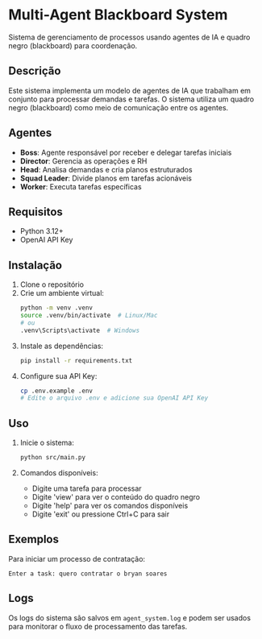 # Multi-Agent Blackboard System

Sistema de gerenciamento de processos usando agentes de IA e quadro negro (blackboard) para coordenação.

## Descrição

Este sistema implementa um modelo de agentes de IA que trabalham em conjunto para processar demandas e tarefas. O sistema utiliza um quadro negro (blackboard) como meio de comunicação entre os agentes.

## Agentes

- **Boss**: Agente responsável por receber e delegar tarefas iniciais
- **Director**: Gerencia as operações e RH
- **Head**: Analisa demandas e cria planos estruturados
- **Squad Leader**: Divide planos em tarefas acionáveis
- **Worker**: Executa tarefas específicas

## Requisitos

- Python 3.12+
- OpenAI API Key

## Instalação

1. Clone o repositório
2. Crie um ambiente virtual:
   ```bash
   python -m venv .venv
   source .venv/bin/activate  # Linux/Mac
   # ou
   .venv\Scripts\activate  # Windows
   ```
3. Instale as dependências:
   ```bash
   pip install -r requirements.txt
   ```
4. Configure sua API Key:
   ```bash
   cp .env.example .env
   # Edite o arquivo .env e adicione sua OpenAI API Key
   ```

## Uso

1. Inicie o sistema:
   ```bash
   python src/main.py
   ```

2. Comandos disponíveis:
   - Digite uma tarefa para processar
   - Digite 'view' para ver o conteúdo do quadro negro
   - Digite 'help' para ver os comandos disponíveis
   - Digite 'exit' ou pressione Ctrl+C para sair

## Exemplos

Para iniciar um processo de contratação:
```
Enter a task: quero contratar o bryan soares
```

## Logs

Os logs do sistema são salvos em `agent_system.log` e podem ser usados para monitorar o fluxo de processamento das tarefas.
